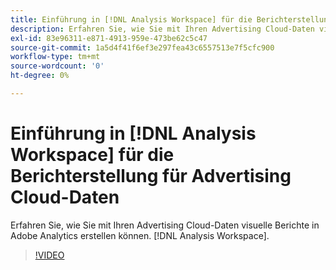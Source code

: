```yaml
---
title: Einführung in [!DNL Analysis Workspace] für die Berichterstellung für Advertising Cloud-Daten
description: Erfahren Sie, wie Sie mit Ihren Advertising Cloud-Daten visuelle Berichte in Adobe Analytics erstellen können. [!DNL Analysis Workspace].
exl-id: 83e96311-e871-4913-959e-473be62c5c47
source-git-commit: 1a5d4f41f6ef3e297fea43c6557513e7f5cfc900
workflow-type: tm+mt
source-wordcount: '0'
ht-degree: 0%

---
```


# Einführung in [!DNL Analysis Workspace] für die Berichterstellung für Advertising Cloud-Daten

Erfahren Sie, wie Sie mit Ihren Advertising Cloud-Daten visuelle Berichte in Adobe Analytics erstellen können. [!DNL Analysis Workspace].

>[!VIDEO](https://video.tv.adobe.com/v/33492)
